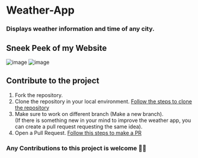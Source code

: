 # Weather-App 

### Displays weather information and time of any city.

## Sneek Peek of my Website

![image](https://user-images.githubusercontent.com/89199323/151650375-ee82e337-7bce-495a-82f7-bffcf03bb895.png)
![image](https://user-images.githubusercontent.com/89199323/151650400-876f74e5-848f-4ebd-bba3-ce89b0e29979.png)

## Contribute to the project 

1. Fork the repository.
2. Clone the repository in your local environment. <a href="https://docs.github.com/en/repositories/creating-and-managing-repositories/cloning-a-repository">Follow the steps to clone the repository</a>
3. Make sure to work on different branch (Make a new branch).<br>
(If there is something new in your mind to improve the weather app, you can create a pull request requesting the same idea).
4. Open a Pull Request. <a href="https://docs.github.com/en/pull-requests/collaborating-with-pull-requests/proposing-changes-to-your-work-with-pull-requests/creating-a-pull-request">Follow this steps to make a PR</a> 

### Any Contributions to this project is welcome 🙇‍♂️
